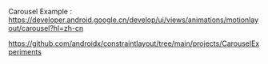 Carousel Example :
https://developer.android.google.cn/develop/ui/views/animations/motionlayout/carousel?hl=zh-cn

https://github.com/androidx/constraintlayout/tree/main/projects/CarouselExperiments
